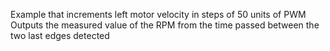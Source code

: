 Example that increments left motor velocity in steps of 50 units of PWM
Outputs the measured value of the RPM from the time passed between the two last edges detected